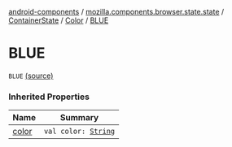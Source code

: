 [android-components](../../../index.md) / [mozilla.components.browser.state.state](../../index.md) / [ContainerState](../index.md) / [Color](index.md) / [BLUE](./-b-l-u-e.md)

# BLUE

`BLUE` [(source)](https://github.com/mozilla-mobile/android-components/blob/master/components/browser/state/src/main/java/mozilla/components/browser/state/state/ContainerState.kt#L25)

### Inherited Properties

| Name | Summary |
|---|---|
| [color](color.md) | `val color: `[`String`](https://kotlinlang.org/api/latest/jvm/stdlib/kotlin/-string/index.html) |
